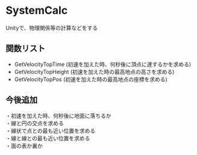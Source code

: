 # SystemCalc  
Unityで、物理関係等の計算などをする  


## 関数リスト  
* GetVelocityTopTime (初速を加えた時、何秒後に頂点に達するかを求める)  
* GetVelocityTopHeight (初速を加えた時の最高地点の高さを求める)  
* GetVelocityTopPos (初速を加えた時の最高地点の座標を求める)  

## 今後追加  
・初速を加えた時、何秒後に地面に落ちるか  
・線と円の交点を求める  
・線状で点との最も近い位置を求める  
・線と線との最も近い位置を求める  
・面の表か裏か  



